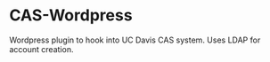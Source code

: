 CAS-Wordpress
=============

Wordpress plugin to hook into UC Davis CAS system. Uses LDAP for account creation.